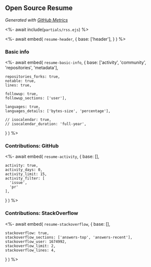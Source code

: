 ## Open Source Resume
*Generated with [GitHub Metrics](https://github.com/lowlighter/metrics)*

<%- await include(`partials/rss.ejs`) %> 

<%- await embed(
  `resume-header`, 
  {
    base: ['header'],
  }
) %>


### Basic info
<%- await embed(
  `resume-basic-info`, 
  {
    base: ['activity', 'community', 'repositories', 'metadata'],

    repositories_forks: true,
    notable: true,
    lines: true,

    followup: true,
    followup_sections: ['user'],

    languages: true,
    languages_details: ['bytes-size', 'percentage'],
    
    // isocalendar: true,
    // isocalendar_duration: 'full-year',
  }
) %>

<div style="page-break-after: always;"></div>

### Contributions: GitHub
<%- await embed(
  `resume-activity`, 
  {
    base: [],

    activity: true,
    activity_days: 0,
    activity_limit: 15,
    activity_filter: [
      'issue',
      'pr'
    ],
  }
) %>

<div style="page-break-after: always;"></div>

### Contributions: StackOverflow
<%- await embed(
  `resume-stackoverflow`,
  {
    base: [],

    stackoverflow: true,
    stackoverflow_sections: ['answers-top', 'answers-recent'],
    stackoverflow_user: 1674992,
    stackoverflow_limit: 2,
    stackoverflow_lines: 4,
  }
) %>
